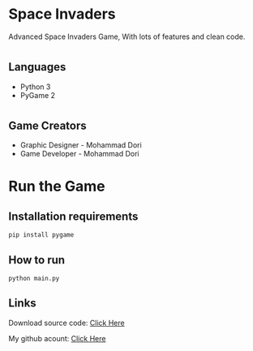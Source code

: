 # Space Invaders


Advanced Space Invaders Game, With lots of features and clean code.

#
## Languages

- Python 3
- PyGame 2


#
## Game Creators

- Graphic Designer - Mohammad Dori
- Game Developer - Mohammad Dori


#
# Run the Game

## Installation requirements
```
pip install pygame
```

## How to run

```
python main.py
```

## Links


Download source code: [Click Here](https://github.com/dori-dev/Space-Invaders/archive/refs/heads/master.zip)

My github acount: [Click Here](https://github.com/dori-dev/)
